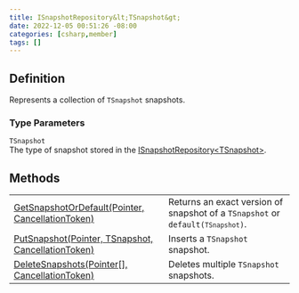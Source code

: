 ```yaml
---
title: ISnapshotRepository&lt;TSnapshot&gt;
date: 2022-12-05 00:51:26 -08:00
categories: [csharp,member]
tags: []
---
```


## Definition

Represents a collection of <code class='language-plaintext highlighter-rouge'>TSnapshot</code> snapshots.

### Type Parameters
`TSnapshot`<br />The type of snapshot stored in the <a href='/posts/csharp.member.entitydb.abstractions.snapshots.isnapshotrepository`1/'>ISnapshotRepository&lt;TSnapshot&gt;</a>.
## Methods
<table><tr><td><!--/posts/csharp.member.entitydb.abstractions.snapshots.isnapshotrepository`1.getsnapshotordefault/--><a href='#'>GetSnapshotOrDefault(Pointer, CancellationToken)</a></td><td>
Returns an exact version of snapshot of a <code class='language-plaintext highlighter-rouge'>TSnapshot</code> or
<code class='language-plaintext highlighter-rouge'>default(<code class='language-plaintext highlighter-rouge'>TSnapshot</code>)</code>.
</td></tr><tr><td><!--/posts/csharp.member.entitydb.abstractions.snapshots.isnapshotrepository`1.putsnapshot/--><a href='#'>PutSnapshot(Pointer, TSnapshot, CancellationToken)</a></td><td>
Inserts a <code class='language-plaintext highlighter-rouge'>TSnapshot</code> snapshot.
</td></tr><tr><td><!--/posts/csharp.member.entitydb.abstractions.snapshots.isnapshotrepository`1.deletesnapshots/--><a href='#'>DeleteSnapshots(Pointer[], CancellationToken)</a></td><td>
Deletes multiple <code class='language-plaintext highlighter-rouge'>TSnapshot</code> snapshots.
</td></tr></table>
